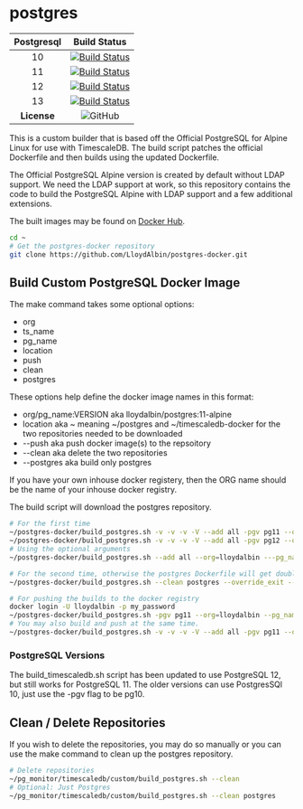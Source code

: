 # postgres

|Postgresql|Build Status|
|:---:|:---:|
|10|[![Build Status](https://travis-matrix-badges.herokuapp.com/repos/LloydAlbin/postgres-docker/branches/main/1)](https://www.travis-ci.org/LloydAlbin/postgres-docker/builds)|
|11|[![Build Status](https://travis-matrix-badges.herokuapp.com/repos/LloydAlbin/postgres-docker/branches/main/2)](https://www.travis-ci.org/LloydAlbin/postgres-docker/builds)|
|12|[![Build Status](https://travis-matrix-badges.herokuapp.com/repos/LloydAlbin/postgres-docker/branches/main/3)](https://www.travis-ci.org/LloydAlbin/postgres-docker/builds)|
|13|[![Build Status](https://travis-matrix-badges.herokuapp.com/repos/LloydAlbin/postgres-docker/branches/main/4)](https://www.travis-ci.org/LloydAlbin/postgres-docker/builds)|
|**License**|![GitHub](https://img.shields.io/github/license/LloydAlbin/postgres-docker)|

This is a custom builder that is based off the Official PostgreSQL for Alpine Linux for use with TimescaleDB. The build script patches the official Dockerfile and then builds using the updated Dockerfile.

The Official PostgreSQL Alpine version is created by default without LDAP support. We need the LDAP support at work, so this repository contains the code to build the PostgreSQL Alpine with LDAP support and a few additional extensions.

The built images may be found on [Docker Hub](https://hub.docker.com/r/lloydalbin/postgres).

```bash
cd ~
# Get the postgres-docker repository
git clone https://github.com/LloydAlbin/postgres-docker.git
```

## Build Custom PostgreSQL Docker Image

The make command takes some optional options:

* org
* ts_name
* pg_name
* location
* push
* clean
* postgres

These options help define the docker image names in this format:

* org/pg_name:VERSION aka lloydalbin/postgres:11-alpine
* location aka ~ meaning ~/postgres and ~/timescaledb-docker for the two repositories needed to be downloaded
* --push aka push docker image(s) to the repsoitory
* --clean aka delete the two repositories
* --postgres aka build only postgres

If you have your own inhouse docker registery, then the ORG name should be the name of your inhouse docker registry.

The build script will download the postgres repository.

```bash
# For the first time
~/postgres-docker/build_postgres.sh -v -v -v -V --add all -pgv pg11 --org=lloydalbin ---pg_name=postgres
~/postgres-docker/build_postgres.sh -v -v -v -V --add all -pgv pg12 --org=lloydalbin ---pg_name=postgres
# Using the optional arguments
~/postgres-docker/build_postgres.sh --add all --org=lloydalbin ---pg_name=postgres

# For the second time, otherwise the postgres Dockerfile will get double patched.
~/postgres-docker/build_postgres.sh --clean postgres --override_exit --add all -pgv pg11 --org=lloydalbin --pg_name=postgres

# For pushing the builds to the docker registry
docker login -U lloydalbin -p my_password
~/postgres-docker/build_postgres.sh -pgv pg11 --org=lloydalbin --pg_name=postgres --push_only
# You may also build and push at the same time.
~/postgres-docker/build_postgres.sh -v -v -v -V --add all -pgv pg11 --org=lloydalbin ---pg_name=postgres --push
```

### PostgreSQL Versions

The build_timescaledb.sh script has been updated to use PostgreSQL 12, but still works for PostgreSQL 11. The older versions can use PostgresSQl 10, just use the -pgv flag to be pg10.

## Clean / Delete Repositories

If you wish to delete the repositories, you may do so manually or you can use the make command to clean up the postgres repository.

```bash
# Delete repositories
~/pg_monitor/timescaledb/custom/build_postgres.sh --clean
# Optional: Just Postgres
~/pg_monitor/timescaledb/custom/build_postgres.sh --clean postgres
```
